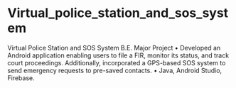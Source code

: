 # Virtual_police_station_and_sos_system
Virtual Police Station and SOS System B.E. Major Project • Developed an Android application enabling users to file a FIR, monitor its status, and track court proceedings. Additionally, incorporated a GPS-based SOS system to send emergency requests to pre-saved contacts. • Java, Android Studio, Firebase.
